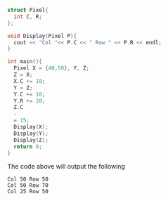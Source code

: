 ```cpp
struct Pixel{
  int C, R;
};

void Display(Pixel P){
  cout << "Col "<< P.C << " Row " << P.R << endl;
}

int main(){
  Pixel X = {40,50}, Y, Z;
  Z = X;
  X.C += 10;
  Y = Z;
  Y.C += 10;
  Y.R += 20;
  Z.C
  -
  = 15;
  Display(X);
  Display(Y);
  Display(Z);
  return 0;
}
```

The code above will output the following
```
Col 50 Row 50
Col 50 Row 70
Col 25 Row 50
```